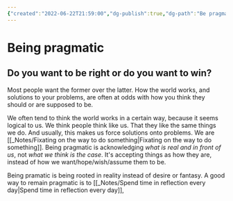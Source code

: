 ```yaml
---
{"created":"2022-06-22T21:59:00","dg-publish":true,"dg-path":"Be pragmatic.md","permalink":"/be-pragmatic/","dgPassFrontmatter":true,"updated":"2024-12-22T16:23:55.331+01:00"}
---
```


# Being pragmatic
## Do you want to be right or do you want to win? 
Most people want the former over the latter. 
How the world works, and solutions to your problems, are often at odds with how you think they should or are supposed to be.

We often tend to think the world works in a certain way, because it seems logical to us.
We think people think like us. That they like the same things we do. 
And usually, this makes us force solutions onto problems. We are [[_Notes/Fixating on the way to do something\|Fixating on the way to do something]].
Being pragmatic is acknowledging *what is real and in front of us*, not *what we think is the case*.
It's accepting things as how they are, instead of how we want/hope/wish/assume them to be.

Being pramatic is being rooted in reality instead of desire or fantasy. 
A good way to remain pragmatic is to  [[_Notes/Spend time in reflection every day\|Spend time in reflection every day]],